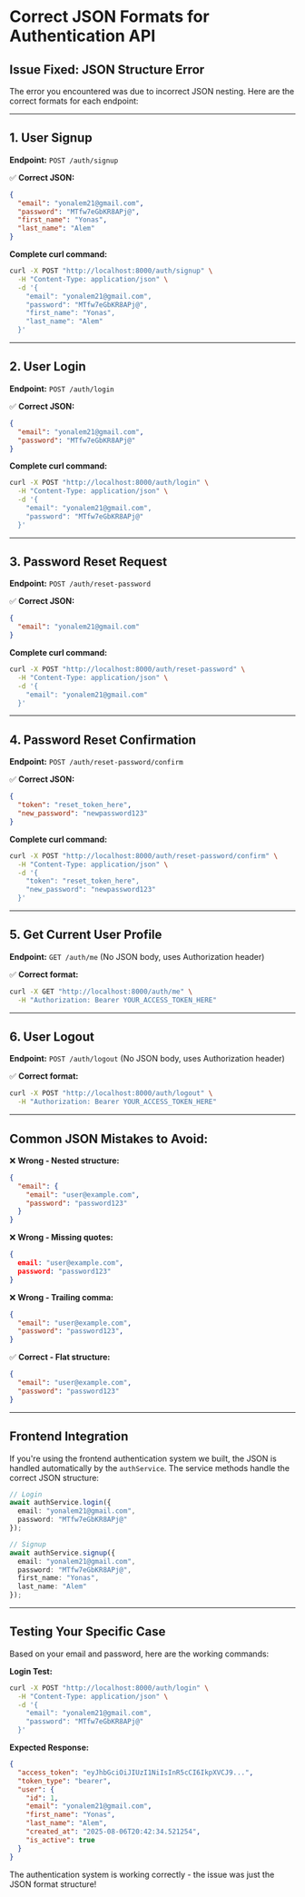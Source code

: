 # Correct JSON Formats for Authentication API

## **Issue Fixed:** JSON Structure Error

The error you encountered was due to incorrect JSON nesting. Here are the correct formats for each endpoint:

---

## **1. User Signup**
**Endpoint:** `POST /auth/signup`

✅ **Correct JSON:**
```json
{
  "email": "yonalem21@gmail.com",
  "password": "MTfw7eGbKR8APj@",
  "first_name": "Yonas",
  "last_name": "Alem"
}
```

**Complete curl command:**
```bash
curl -X POST "http://localhost:8000/auth/signup" \
  -H "Content-Type: application/json" \
  -d '{
    "email": "yonalem21@gmail.com",
    "password": "MTfw7eGbKR8APj@",
    "first_name": "Yonas",
    "last_name": "Alem"
  }'
```

---

## **2. User Login**
**Endpoint:** `POST /auth/login`

✅ **Correct JSON:**
```json
{
  "email": "yonalem21@gmail.com",
  "password": "MTfw7eGbKR8APj@"
}
```

**Complete curl command:**
```bash
curl -X POST "http://localhost:8000/auth/login" \
  -H "Content-Type: application/json" \
  -d '{
    "email": "yonalem21@gmail.com",
    "password": "MTfw7eGbKR8APj@"
  }'
```

---

## **3. Password Reset Request**
**Endpoint:** `POST /auth/reset-password`

✅ **Correct JSON:**
```json
{
  "email": "yonalem21@gmail.com"
}
```

**Complete curl command:**
```bash
curl -X POST "http://localhost:8000/auth/reset-password" \
  -H "Content-Type: application/json" \
  -d '{
    "email": "yonalem21@gmail.com"
  }'
```

---

## **4. Password Reset Confirmation**
**Endpoint:** `POST /auth/reset-password/confirm`

✅ **Correct JSON:**
```json
{
  "token": "reset_token_here",
  "new_password": "newpassword123"
}
```

**Complete curl command:**
```bash
curl -X POST "http://localhost:8000/auth/reset-password/confirm" \
  -H "Content-Type: application/json" \
  -d '{
    "token": "reset_token_here",
    "new_password": "newpassword123"
  }'
```

---

## **5. Get Current User Profile**
**Endpoint:** `GET /auth/me` (No JSON body, uses Authorization header)

✅ **Correct format:**
```bash
curl -X GET "http://localhost:8000/auth/me" \
  -H "Authorization: Bearer YOUR_ACCESS_TOKEN_HERE"
```

---

## **6. User Logout**
**Endpoint:** `POST /auth/logout` (No JSON body, uses Authorization header)

✅ **Correct format:**
```bash
curl -X POST "http://localhost:8000/auth/logout" \
  -H "Authorization: Bearer YOUR_ACCESS_TOKEN_HERE"
```

---

## **Common JSON Mistakes to Avoid:**

❌ **Wrong - Nested structure:**
```json
{
  "email": {
    "email": "user@example.com",
    "password": "password123"
  }
}
```

❌ **Wrong - Missing quotes:**
```json
{
  email: "user@example.com",
  password: "password123"
}
```

❌ **Wrong - Trailing comma:**
```json
{
  "email": "user@example.com",
  "password": "password123",
}
```

✅ **Correct - Flat structure:**
```json
{
  "email": "user@example.com",
  "password": "password123"
}
```

---

## **Frontend Integration**

If you're using the frontend authentication system we built, the JSON is handled automatically by the `authService`. The service methods handle the correct JSON structure:

```typescript
// Login
await authService.login({
  email: "yonalem21@gmail.com",
  password: "MTfw7eGbKR8APj@"
});

// Signup
await authService.signup({
  email: "yonalem21@gmail.com",
  password: "MTfw7eGbKR8APj@",
  first_name: "Yonas",
  last_name: "Alem"
});
```

---

## **Testing Your Specific Case**

Based on your email and password, here are the working commands:

**Login Test:**
```bash
curl -X POST "http://localhost:8000/auth/login" \
  -H "Content-Type: application/json" \
  -d '{
    "email": "yonalem21@gmail.com",
    "password": "MTfw7eGbKR8APj@"
  }'
```

**Expected Response:**
```json
{
  "access_token": "eyJhbGciOiJIUzI1NiIsInR5cCI6IkpXVCJ9...",
  "token_type": "bearer",
  "user": {
    "id": 1,
    "email": "yonalem21@gmail.com",
    "first_name": "Yonas",
    "last_name": "Alem",
    "created_at": "2025-08-06T20:42:34.521254",
    "is_active": true
  }
}
```

The authentication system is working correctly - the issue was just the JSON format structure!
